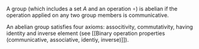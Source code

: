 A group (which includes a set $A$ and an operation $\circ$) is abelian if the operation applied on any two group members is communicative.

An abelian group satisfies four axioms: associtivity, commutativity, having identity and inverse element (see [[Binary operation properties (communicative, associative, identiy, inverse)]]).